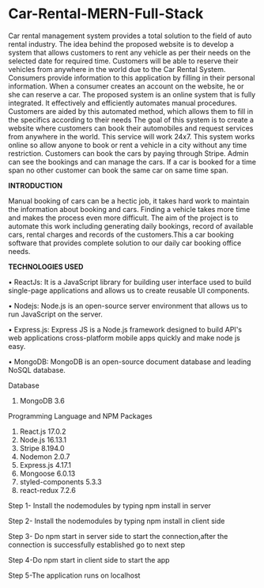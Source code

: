 # Car-Rental-MERN-Full-Stack

Car rental management system provides a total solution to the field of auto rental industry. The idea behind the proposed website is to develop a system that allows customers to rent any vehicle as per their needs on the selected date for required time. Customers will be able to reserve their vehicles from anywhere in the world due to the Car Rental System. Consumers provide information to this application by filling in their personal information. When a consumer creates an account on the website, he or she can reserve a car. The proposed system is an online system that is fully integrated. It effectively and efficiently automates manual procedures.  Customers are aided by this automated method, which allows them to fill in the specifics according to their needs The goal of this system is to create a website where customers can book their automobiles and request services from anywhere in the world. This service will work 24x7. This system works online so allow anyone to book or rent a vehicle in a city without any time restriction. Customers can book the cars by paying through Stripe. Admin can see the bookings and can manage the cars. If a car is booked for a time span no other customer can book the same car on same time span.



**INTRODUCTION**

Manual booking of cars can be a hectic job, it takes hard work to maintain the information about booking and cars. Finding a vehicle takes more time and makes the process even more difficult. The aim of the project is to automate this work including generating daily bookings, record of available cars, rental charges and records of the customers.This a car booking software that provides complete solution to our daily car booking office needs. 



**TECHNOLOGIES USED**

•	ReactJs: It is a JavaScript library for building user interface used to build single-page applications and allows us to create reusable UI components.

•	Nodejs: Node.js is an open-source server environment that allows us to run JavaScript on the server.

•	Express.js: Express JS is a Node.js framework designed to build API's web applications cross-platform mobile apps quickly and make node js easy.

•	MongoDB: MongoDB is an open-source document database and leading NoSQL database.

 
 
Database
1.	MongoDB	3.6

Programming Language and NPM Packages

1.	React.js	17.0.2
2.	Node.js	16.13.1
3.	Stripe	8.194.0
4.	Nodemon	2.0.7
5.	Express.js	4.17.1
6.	Mongoose	6.0.13
7.	styled-components	5.3.3
8.	react-redux	7.2.6


Step 1- Install the nodemodules by typing npm install in server 

Step 2- Install the nodemodules by typing npm install in client side

Step 3- Do npm start in server side to start the connection,after the connection is successfully established go to next step

Step 4-Do npm start in client side to start the app

Step 5-The application runs on localhost


